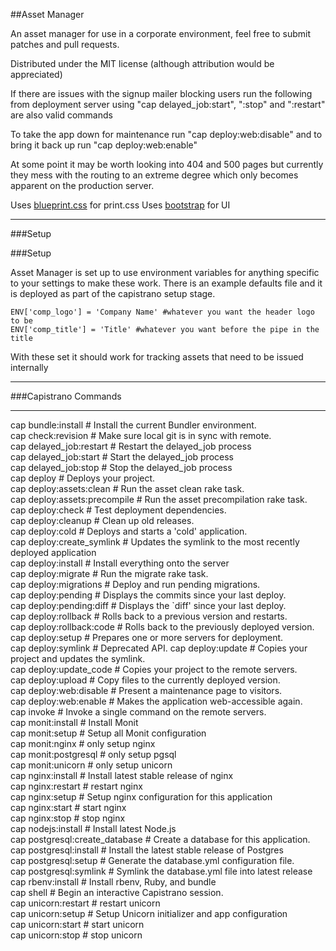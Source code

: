 ##Asset Manager

An asset manager for use in a corporate environment, feel free to submit patches and pull requests.

Distributed under the MIT license (although attribution would be appreciated)

If there are issues with the signup mailer blocking users run the following from deployment server using "cap delayed_job:start", ":stop" and ":restart" are also valid commands

To take the app down for maintenance run "cap deploy:web:disable" and to bring it back up run "cap deploy:web:enable"

At some point it may be worth looking into 404 and 500 pages but currently they mess with the routing to an extreme degree which only becomes apparent on the production server.

Uses [blueprint.css](http://www.blueprintcss.org/) for print.css
Uses [bootstrap](http://twitter.github.io/bootstrap/) for UI

___

###Setup

###Setup

Asset Manager is set up to use environment variables for anything specific to your settings to make these work. There is an example defaults file and it is deployed as part of the capistrano setup stage.

    ENV['comp_logo'] = 'Company Name' #whatever you want the header logo to be
    ENV['comp_title'] = 'Title' #whatever you want before the pipe in the title

With these set it should work for tracking assets that need to be issued internally

___

###Capistrano Commands
___
cap bundle:install             # Install the current Bundler environment.  
cap check:revision             # Make sure local git is in sync with remote.  
cap delayed_job:restart        # Restart the delayed_job process  
cap delayed_job:start          # Start the delayed_job process  
cap delayed_job:stop           # Stop the delayed_job process  
cap deploy                     # Deploys your project.  
cap deploy:assets:clean        # Run the asset clean rake task.  
cap deploy:assets:precompile   # Run the asset precompilation rake task.  
cap deploy:check               # Test deployment dependencies.  
cap deploy:cleanup             # Clean up old releases.  
cap deploy:cold                # Deploys and starts a 'cold' application.  
cap deploy:create_symlink      # Updates the symlink to the most recently deployed application  
cap deploy:install             # Install everything onto the server  
cap deploy:migrate             # Run the migrate rake task.  
cap deploy:migrations          # Deploy and run pending migrations.  
cap deploy:pending             # Displays the commits since your last deploy.  
cap deploy:pending:diff        # Displays the `diff' since your last deploy.  
cap deploy:rollback            # Rolls back to a previous version and restarts.  
cap deploy:rollback:code       # Rolls back to the previously deployed version.  
cap deploy:setup               # Prepares one or more servers for deployment.  
cap deploy:symlink             # Deprecated API.
cap deploy:update              # Copies your project and updates the symlink.  
cap deploy:update_code         # Copies your project to the remote servers.  
cap deploy:upload              # Copy files to the currently deployed version.  
cap deploy:web:disable         # Present a maintenance page to visitors.  
cap deploy:web:enable          # Makes the application web-accessible again.  
cap invoke                     # Invoke a single command on the remote servers.  
cap monit:install              # Install Monit  
cap monit:setup                # Setup all Monit configuration  
cap monit:nginx                # only setup nginx  
cap monit:postgresql           # only setup pgsql  
cap monit:unicorn              # only setup unicorn  
cap nginx:install              # Install latest stable release of nginx  
cap nginx:restart              # restart nginx  
cap nginx:setup                # Setup nginx configuration for this application  
cap nginx:start                # start nginx  
cap nginx:stop                 # stop nginx  
cap nodejs:install             # Install latest Node.js  
cap postgresql:create_database # Create a database for this application.  
cap postgresql:install         # Install the latest stable release of Postgres  
cap postgresql:setup           # Generate the database.yml configuration file.  
cap postgresql:symlink         # Symlink the database.yml file into latest release  
cap rbenv:install              # Install rbenv, Ruby, and bundle  
cap shell                      # Begin an interactive Capistrano session.  
cap unicorn:restart            # restart unicorn  
cap unicorn:setup              # Setup Unicorn initializer and app configuration  
cap unicorn:start              # start unicorn  
cap unicorn:stop               # stop unicorn
